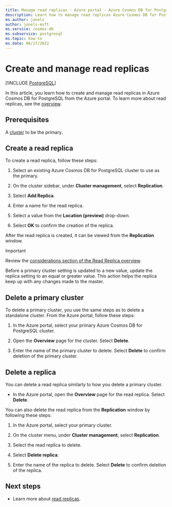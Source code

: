 ```yaml
---
title: Manage read replicas - Azure portal - Azure Cosmos DB for PostgreSQL
description: Learn how to manage read replicas Azure Cosmos DB for PostgreSQL from the Azure portal.
ms.author: jonels
author: jonels-msft
ms.service: cosmos-db
ms.subservice: postgresql
ms.topic: how-to
ms.date: 06/17/2022
---
```


# Create and manage read replicas

[!INCLUDE [PostgreSQL](../includes/appliesto-postgresql.md)]

In this article, you learn how to create and manage read replicas in Azure
Cosmos DB for PostgreSQL from the Azure portal. To learn more about read
replicas, see the [overview](concepts-read-replicas.md).

## Prerequisites

A [cluster](quickstart-create-portal.md) to
be the primary.

## Create a read replica

To create a read replica, follow these steps:

1. Select an existing Azure Cosmos DB for PostgreSQL cluster to use as the
   primary. 

2. On the cluster sidebar, under **Cluster management**, select
   **Replication**.

3. Select **Add Replica**.

4. Enter a name for the read replica. 

5. Select a value from the **Location (preview)** drop-down.

6. Select **OK** to confirm the creation of the replica.

After the read replica is created, it can be viewed from the **Replication** window.

> [!IMPORTANT]
>
> Review the [considerations section of the Read Replica
> overview](concepts-read-replicas.md#considerations).
>
> Before a primary cluster setting is updated to a new value, update the
> replica setting to an equal or greater value. This action helps the replica
> keep up with any changes made to the master.

## Delete a primary cluster

To delete a primary cluster, you use the same steps as to delete a
standalone cluster. From the Azure portal, follow these
steps:

1. In the Azure portal, select your primary Azure Cosmos DB for PostgreSQL
   cluster.

2. Open the **Overview** page for the cluster. Select **Delete**.
 
3. Enter the name of the primary cluster to delete. Select **Delete** to
   confirm deletion of the primary cluster.
 

## Delete a replica

You can delete a read replica similarly to how you delete a primary cluster.

- In the Azure portal, open the **Overview** page for the read replica. Select
  **Delete**.
 
You can also delete the read replica from the **Replication** window by
following these steps:

1. In the Azure portal, select your primary cluster.

2. On the cluster menu, under **Cluster management**, select
   **Replication**.

3. Select the read replica to delete.
 
4. Select **Delete replica**.
 
5. Enter the name of the replica to delete. Select **Delete** to confirm
   deletion of the replica.

## Next steps

* Learn more about [read replicas](concepts-read-replicas.md).
